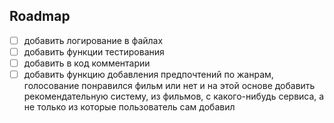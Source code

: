 ## Roadmap

* [ ] добавить логирование в файлах
* [ ] добавить функции тестирования
* [ ] добавить в код комментарии
* [ ] добавить функцию добавления предпочтений по жанрам, голосование понравился фильм или нет и на этой основе добавить рекомендательную систему, из фильмов, с какого-нибудь сервиса, а не только из которые пользователь сам добавил
